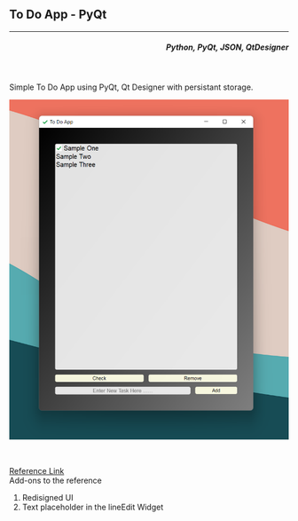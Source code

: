 <h2>To Do App - PyQt</h2>
<!-- <h3 align=right>Aarya Jha</h3> -->

---
<h5 align="right">Python, PyQt, JSON, QtDesigner</h5>
<br>
<p>Simple To Do App using PyQt, Qt Designer with persistant storage.</p>

<div align = "center">

![screenshot](./images/Sample.png)
</div>
<br>

[Reference Link](https://www.pythonguis.com/tutorials/modelview-architecture/)
<br>
Add-ons to the reference
<ol>
<li>
Redisigned UI
</li>
<li>
Text placeholder in the lineEdit Widget
</li>
</ol>
